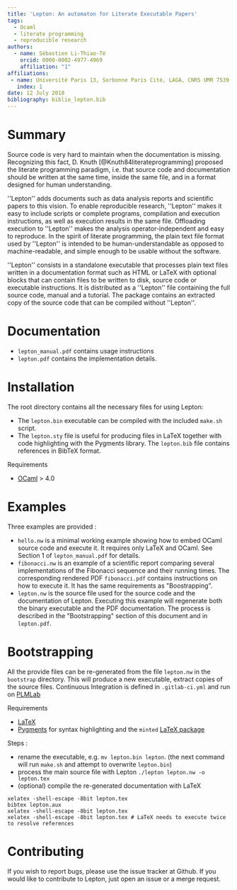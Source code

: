 ```yaml
---
title: 'Lepton: An automaton for Literate Executable Papers'
tags:
  - Ocaml
  - literate programming
  - reproducible research
authors:
  - name: Sébastien Li-Thiao-Té
    orcid: 0000-0002-4977-4969
    affiliation: "1" 
affiliations:
 - name: Université Paris 13, Sorbonne Paris Cité, LAGA, CNRS UMR 7539
   index: 1
date: 12 July 2018
bibliography: biblio_lepton.bib
---
```


# Summary

Source code is very hard to maintain when the documentation is missing. Recognizing
this fact, D. Knuth [@Knuth84literateprogramming] proposed the literate programming
paradigm, i.e. that source code and documentation should be written at the
same time, inside the same file, and in a format designed for human understanding.

''Lepton'' adds documents such as data analysis reports and scientific papers to this
vision. To enable reproducible research, ''Lepton'' makes it easy to include scripts
or complete programs, compilation and execution instructions, as well as execution
results in the same file. Offloading execution to ''Lepton'' makes the analysis
operator-independent and easy to reproduce. In the spirit of literate programming,
the plain text file format used by ''Lepton'' is intended to be human-understandable
as opposed to machine-readable, and simple enough to be usable without the software.

''Lepton'' consists in a standalone executable that processes plain text files
written in a documentation format such as HTML or LaTeX with optional blocks that
can contain files to be written to disk, source code or executable instructions.
It is distributed as a ''Lepton'' file containing the full source code, manual and a tutorial.
The package contains an extracted copy of the source code that can be compiled without ''Lepton''.

# Documentation
- `lepton_manual.pdf` contains usage instructions
- `lepton.pdf` contains the implementation details.

# Installation
The root directory contains all the necessary files for using Lepton:
- The `lepton.bin` executable can be compiled with the included `make.sh` script.
- The `lepton.sty` file is useful for producing files in LaTeX together with code highlighting with the Pygments library.
  The `lepton.bib` file contains references in BibTeX format.

Requirements
- [OCaml](https://ocaml.org/docs/install.html) > 4.0

# Examples
Three examples are provided :
- `hello.nw` is a minimal working example showing how to embed OCaml source code and execute it. It requires only LaTeX and OCaml. See Section 1 of `lepton_manual.pdf` for details.
- `fibonacci.nw` is an example of a scientific report comparing several implementations of the Fibonacci sequence and their running times. The corresponding rendered PDF `fibonacci.pdf` contains instructions on how to execute it. It has the same requirements as "Boostrapping".
- `lepton.nw` is the source file used for the source code and the documentation of Lepton. Executing this example will regenerate both the binary executable and the PDF documentation. The process is described in the "Bootstrapping" section of this document and in `lepton.pdf`.

# Bootstrapping
All the provide files can be re-generated from the file `lepton.nw` in the `bootstrap` directory. 
This will produce a new executable, extract copies of the source files. 
Continuous Integration is defined in `.gitlab-ci.yml` and run on [PLMLab](https://plmlab.math.cnrs.fr/lithiaote/lepton)

Requirements
- [LaTeX](https://www.latex-project.org/get/)
- [Pygments](http://pygments.org/download/) for syntax highlighting and the `minted` [LaTeX package](https://ctan.org/pkg/minted?lang=en)

Steps :
- rename the executable, e.g. `mv lepton.bin lepton`.  (the next command will run `make.sh` and attempt to overwrite `lepton.bin`)
- process the main source file with Lepton `./lepton lepton.nw -o lepton.tex`
- (optional) compile the re-generated documentation with LaTeX

```
xelatex -shell-escape -8bit lepton.tex
bibtex lepton.aux
xelatex -shell-escape -8bit lepton.tex
xelatex -shell-escape -8bit lepton.tex # LaTeX needs to execute twice to resolve references
```

# Contributing
If you wish to report bugs, please use the issue tracker at Github. If you would like to contribute to Lepton, just open an issue or a merge request.
